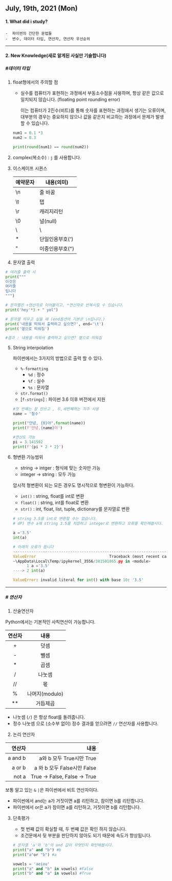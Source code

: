 ## July, 19th, 2021 (Mon)



#### 1. What did i study?

	-  파이썬의 간단한 문법들
	-  변수, 데이터 타입, 연산자, 연산자 우선순위

---



#### 2. New Knowledge(새로 알게된 사실만 기술합니다)

##### **#데이터 타입**

1. float형에서의 주의할 점

   - 실수를 컴퓨터가 표현하는 과정에서 부동소수점을 사용하며, 항상 같은 값으로 일치되지 않습니다. (floating point rounding error)

     이는 컴퓨터가 2진수(비트)를 통해 숫자를 표현하는 과정에서 생기는 오류이며, 대부분의 경우는 중요하지 않으나 값을 같은지 비교하는 과정에서 문제가 발생할 수 있습니다.

   ``` python
   num1 = 0.1 *3
   num2 = 0.3
   
   print(round(num1) == round(num2)) 
   ```



2. complex(복소수) : ```j``` 를 사용합니다.

   

3. 이스케이프 시퀀스

   | 예약문자 | 내용(의미)      |
   | -------- | --------------- |
   | \n       | 줄 바꿈         |
   | \t       | 탭              |
   | \r       | 캐리지리턴      |
   | \0       | 널(null)        |
   | \\       | \               |
   | \*       | 단일인용부호(') |
   | \"       | 이중인용부호(") |



4. 문자열 출력	

```python
# 여러줄 출력 시
print("""
이것은
여러줄
입니다
""")

```

```python
# 문자열은 +연산자로 이어붙이고, *연산자로 반복시킬 수 있습니다.
print('hey'*3 + " yol")
```

```python
# 문자열 띄우고 싶을 때 (end옵션의 기본은 \n입니다.)
print('내용을 띄워서 출력하고 싶으면?', end='\t')
print('옆으로 띄워짐')

#결과 : 내용을 띄워서 출력하고 싶으면?	옆으로 띄워짐
```



5. String interpolation

   파이썬에서는 3가지의 방법으로 출력 할 수 있다.

   - `%-formatting`
     - `%d` : 정수
     - `%f` : 실수
     - `%s` : 문자열
   - `str.format()`
   - [`f-strings`] : 파이썬 3.6 이후 버전에서 지원

   ``` python
   #첫 번째는 잘 안쓰고 , 두,세번째꺼는 자주 사용
   name = '철수'
   
   print("안녕, {0}야".format(name))
   print(f'안녕,{name}야')
   
   #연산도 가능
   pi = 3.141592
   print(f'{pi * 2 * 2}')
   ```

   

6. 형변환 가능범위 

   - string -> intger : 형식에 맞는 숫자만 가능
   - integer -> string : 모두 가능

   암시적 형변환이 되는 모든 경우도 명시적으로 형변환이 가능하다.

   - `int()` : string, float를 int로 변환
   - `float()` : string, int를 float로 변환
   - `str()` : int, float, list, tuple, dictionary를 문자열로 변환

   ```python
   # string 3.5를 int로 변환할 수는 없습니다.
   # dP) 변수 a에 string 3.5를 저장하고 integer로 변환하고 오류를 확인해봅시다.
   
   a ='3.5'
   int(a)
   
   ```

   ```python
   # 아래의 오류가 뜹니다
   ---------------------------------------------------------------------------
   ValueError                                Traceback (most recent call last)
   ~\AppData\Local\Temp/ipykernel_3556/381501865.py in <module>
         1 a ='3.5'
   ----> 2 int(a)
   
   ValueError: invalid literal for int() with base 10: '3.5'
   ```

---



##### # 연산자

1. 산술연산자

Python에서는 기본적인 사칙연산이 가능합니다.

| 연산자 |      내용      |
| :----: | :------------: |
|   +    |      덧셈      |
|   -    |      뺄셈      |
|   *    |      곱셈      |
|   /    |     나눗셈     |
|   //   |       몫       |
|   %    | 나머지(modulo) |
|   **   |    거듭제곱    |

- 나눗셈 (`/`) 은 항상 float를 돌려줍니다.
- 정수 나눗셈 으로 (소수부 없이) 정수 결과를 얻으려면 `//` 연산자를 사용합니다.



2. 논리 연산자

|  연산자 |                         내용 |
| ------: | ---------------------------: |
| a and b |     a와 b 모두 True시만 True |
|  a or b |  a 와 b 모두 False시만 False |
|   not a | True -> False, False -> True |

 보통 알고 있는 `&` `|`은 파이썬에서 비트 연산자이다.

- 파이썬에서 and는 a가 거짓이면 a를 리턴하고, 참이면 b를 리턴합니다.
- 파이썬에서 or은 a가 참이면 a를 리턴하고, 거짓이면 b를 리턴합니다.



3. 단축평가

   - 첫 번째 값이 확실할 때, 두 번째 값은 확인 하지 않습니다.
   - 조건문에서 뒷 부분을 판단하지 않아도 되기 때문에 속도가 향상됩니다.

   ```python
   # 문자열 'a'와 'b'의 and 값이 무엇인지 확인해봅시다.
   print("a" and "b") #b
   print("a"or "b") #a
   
   vowels = 'aeiou'
   print("a" and "b" in vowels) #False
   print("b" and "a" in vowels) #True
   ```

   
